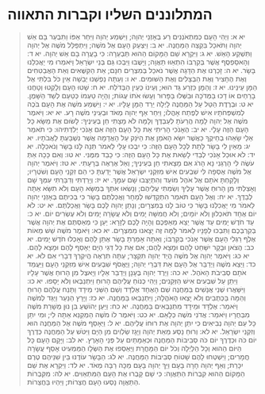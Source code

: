 # המתלוננים השליו וקברות התאווה

> יא א: וַיְהִי הָעָם כְּמִתְאֹנְנִים רַע בְּאָזְנֵי יְהוָה; וַיִּשְׁמַע יְהוָה וַיִּחַר אַפּוֹ וַתִּבְעַר בָּם אֵשׁ יְהוָה וַתֹּאכַל בִּקְצֵה הַמַּחֲנֶה.
> יא ב: וַיִּצְעַק הָעָם אֶל מֹשֶׁה; וַיִּתְפַּלֵּל מֹשֶׁה אֶל יְהוָה וַתִּשְׁקַע הָאֵשׁ.
> יא ג: וַיִּקְרָא שֵׁם הַמָּקוֹם הַהוּא תַּבְעֵרָה:  כִּי בָעֲרָה בָם אֵשׁ יְהוָה.
> יא ד: וְהָאסַפְסֻף אֲשֶׁר בְּקִרְבּוֹ הִתְאַוּוּ תַּאֲוָה; וַיָּשֻׁבוּ וַיִּבְכּוּ גַּם בְּנֵי יִשְׂרָאֵל וַיֹּאמְרוּ מִי יַאֲכִלֵנוּ בָּשָׂר.
> יא ה: זָכַרְנוּ אֶת הַדָּגָה אֲשֶׁר נֹאכַל בְּמִצְרַיִם חִנָּם; אֵת הַקִּשֻּׁאִים וְאֵת הָאֲבַטִּחִים וְאֶת הֶחָצִיר וְאֶת הַבְּצָלִים וְאֶת הַשּׁוּמִים.
> יא ו: וְעַתָּה נַפְשֵׁנוּ יְבֵשָׁה אֵין כֹּל בִּלְתִּי אֶל הַמָּן עֵינֵינוּ.
> יא ז: וְהַמָּן כִּזְרַע גַּד הוּא; וְעֵינוֹ כְּעֵין הַבְּדֹלַח.
> יא ח: שָׁטוּ הָעָם וְלָקְטוּ וְטָחֲנוּ בָרֵחַיִם אוֹ דָכוּ בַּמְּדֹכָה וּבִשְּׁלוּ בַּפָּרוּר וְעָשׂוּ אֹתוֹ עֻגוֹת; וְהָיָה טַעְמוֹ כְּטַעַם לְשַׁד הַשָּׁמֶן.
> יא ט: וּבְרֶדֶת הַטַּל עַל הַמַּחֲנֶה לָיְלָה יֵרֵד הַמָּן עָלָיו.
> יא י: וַיִּשְׁמַע מֹשֶׁה אֶת הָעָם בֹּכֶה לְמִשְׁפְּחֹתָיו אִישׁ לְפֶתַח אָהֳלוֹ; וַיִּחַר אַף יְהוָה מְאֹד וּבְעֵינֵי מֹשֶׁה רָע.
> יא יא: וַיֹּאמֶר מֹשֶׁה אֶל יְהוָה לָמָה הֲרֵעֹתָ לְעַבְדֶּךָ וְלָמָּה לֹא מָצָתִי חֵן בְּעֵינֶיךָ:  לָשׂוּם אֶת מַשָּׂא כָּל הָעָם הַזֶּה עָלָי.
> יא יב: הֶאָנֹכִי הָרִיתִי אֵת כָּל הָעָם הַזֶּה אִם אָנֹכִי יְלִדְתִּיהוּ:  כִּי תֹאמַר אֵלַי שָׂאֵהוּ בְחֵיקֶךָ כַּאֲשֶׁר יִשָּׂא הָאֹמֵן אֶת הַיֹּנֵק עַל הָאֲדָמָה אֲשֶׁר נִשְׁבַּעְתָּ לַאֲבֹתָיו.
> יא יג: מֵאַיִן לִי בָּשָׂר לָתֵת לְכָל הָעָם הַזֶּה:  כִּי יִבְכּוּ עָלַי לֵאמֹר תְּנָה לָּנוּ בָשָׂר וְנֹאכֵלָה.
> יא יד: לֹא אוּכַל אָנֹכִי לְבַדִּי לָשֵׂאת אֶת כָּל הָעָם הַזֶּה:  כִּי כָבֵד מִמֶּנִּי.
> יא טו: וְאִם כָּכָה אַתְּ עֹשֶׂה לִּי הָרְגֵנִי נָא הָרֹג אִם מָצָאתִי חֵן בְּעֵינֶיךָ; וְאַל אֶרְאֶה בְּרָעָתִי.
> יא טז: וַיֹּאמֶר יְהוָה אֶל מֹשֶׁה אֶסְפָה לִּי שִׁבְעִים אִישׁ מִזִּקְנֵי יִשְׂרָאֵל אֲשֶׁר יָדַעְתָּ כִּי הֵם זִקְנֵי הָעָם וְשֹׁטְרָיו; וְלָקַחְתָּ אֹתָם אֶל אֹהֶל מוֹעֵד וְהִתְיַצְּבוּ שָׁם עִמָּךְ.
> יא יז: וְיָרַדְתִּי וְדִבַּרְתִּי עִמְּךָ שָׁם וְאָצַלְתִּי מִן הָרוּחַ אֲשֶׁר עָלֶיךָ וְשַׂמְתִּי עֲלֵיהֶם; וְנָשְׂאוּ אִתְּךָ בְּמַשָּׂא הָעָם וְלֹא תִשָּׂא אַתָּה לְבַדֶּךָ.
> יא יח: וְאֶל הָעָם תֹּאמַר הִתְקַדְּשׁוּ לְמָחָר וַאֲכַלְתֶּם בָּשָׂר כִּי בְּכִיתֶם בְּאָזְנֵי יְהוָה לֵאמֹר מִי יַאֲכִלֵנוּ בָּשָׂר כִּי טוֹב לָנוּ בְּמִצְרָיִם; וְנָתַן יְהוָה לָכֶם בָּשָׂר וַאֲכַלְתֶּם.
> יא יט: לֹא יוֹם אֶחָד תֹּאכְלוּן וְלֹא יוֹמָיִם; וְלֹא חֲמִשָּׁה יָמִים וְלֹא עֲשָׂרָה יָמִים וְלֹא עֶשְׂרִים יוֹם.
> יא כ: עַד חֹדֶשׁ יָמִים עַד אֲשֶׁר יֵצֵא מֵאַפְּכֶם וְהָיָה לָכֶם לְזָרָא:  יַעַן כִּי מְאַסְתֶּם אֶת יְהוָה אֲשֶׁר בְּקִרְבְּכֶם וַתִּבְכּוּ לְפָנָיו לֵאמֹר לָמָּה זֶּה יָצָאנוּ מִמִּצְרָיִם.
> יא כא: וַיֹּאמֶר מֹשֶׁה שֵׁשׁ מֵאוֹת אֶלֶף רַגְלִי הָעָם אֲשֶׁר אָנֹכִי בְּקִרְבּוֹ; וְאַתָּה אָמַרְתָּ בָּשָׂר אֶתֵּן לָהֶם וְאָכְלוּ חֹדֶשׁ יָמִים.
> יא כב: הֲצֹאן וּבָקָר יִשָּׁחֵט לָהֶם וּמָצָא לָהֶם; אִם אֶת כָּל דְּגֵי הַיָּם יֵאָסֵף לָהֶם וּמָצָא לָהֶם.
> יא כג: וַיֹּאמֶר יְהוָה אֶל מֹשֶׁה הֲיַד יְהוָה תִּקְצָר; עַתָּה תִרְאֶה הֲיִקְרְךָ דְבָרִי אִם לֹא.
> יא כד: וַיֵּצֵא מֹשֶׁה וַיְדַבֵּר אֶל הָעָם אֵת דִּבְרֵי יְהוָה; וַיֶּאֱסֹף שִׁבְעִים אִישׁ מִזִּקְנֵי הָעָם וַיַּעֲמֵד אֹתָם סְבִיבֹת הָאֹהֶל.
> יא כה: וַיֵּרֶד יְהוָה בֶּעָנָן וַיְדַבֵּר אֵלָיו וַיָּאצֶל מִן הָרוּחַ אֲשֶׁר עָלָיו וַיִּתֵּן עַל שִׁבְעִים אִישׁ הַזְּקֵנִים; וַיְהִי כְּנוֹחַ עֲלֵיהֶם הָרוּחַ וַיִּתְנַבְּאוּ וְלֹא יָסָפוּ.
> יא כו: וַיִּשָּׁאֲרוּ שְׁנֵי אֲנָשִׁים בַּמַּחֲנֶה שֵׁם הָאֶחָד אֶלְדָּד וְשֵׁם הַשֵּׁנִי מֵידָד וַתָּנַח עֲלֵהֶם הָרוּחַ וְהֵמָּה בַּכְּתֻבִים וְלֹא יָצְאוּ הָאֹהֱלָה; וַיִּתְנַבְּאוּ בַּמַּחֲנֶה.
> יא כז: וַיָּרָץ הַנַּעַר וַיַּגֵּד לְמֹשֶׁה וַיֹּאמַר:  אֶלְדָּד וּמֵידָד מִתְנַבְּאִים בַּמַּחֲנֶה.
> יא כח: וַיַּעַן יְהוֹשֻׁעַ בִּן נוּן מְשָׁרֵת מֹשֶׁה מִבְּחֻרָיו וַיֹּאמַר:  אֲדֹנִי מֹשֶׁה כְּלָאֵם.
> יא כט: וַיֹּאמֶר לוֹ מֹשֶׁה הַמְקַנֵּא אַתָּה לִי; וּמִי יִתֵּן כָּל עַם יְהוָה נְבִיאִים כִּי יִתֵּן יְהוָה אֶת רוּחוֹ עֲלֵיהֶם.
> יא ל: וַיֵּאָסֵף מֹשֶׁה אֶל הַמַּחֲנֶה הוּא וְזִקְנֵי יִשְׂרָאֵל.
> יא לא: וְרוּחַ נָסַע מֵאֵת יְהוָה וַיָּגָז שַׂלְוִים מִן הַיָּם וַיִּטֹּשׁ עַל הַמַּחֲנֶה כְּדֶרֶךְ יוֹם כֹּה וּכְדֶרֶךְ יוֹם כֹּה סְבִיבוֹת הַמַּחֲנֶה וּכְאַמָּתַיִם עַל פְּנֵי הָאָרֶץ.
> יא לב: וַיָּקָם הָעָם כָּל הַיּוֹם הַהוּא וְכָל הַלַּיְלָה וְכֹל יוֹם הַמָּחֳרָת וַיַּאַסְפוּ אֶת הַשְּׂלָו הַמַּמְעִיט אָסַף עֲשָׂרָה חֳמָרִים; וַיִּשְׁטְחוּ לָהֶם שָׁטוֹחַ סְבִיבוֹת הַמַּחֲנֶה.
> יא לג: הַבָּשָׂר עוֹדֶנּוּ בֵּין שִׁנֵּיהֶם טֶרֶם יִכָּרֵת; וְאַף יְהוָה חָרָה בָעָם וַיַּךְ יְהוָה בָּעָם מַכָּה רַבָּה מְאֹד.
> יא לד: וַיִּקְרָא אֶת שֵׁם הַמָּקוֹם הַהוּא קִבְרוֹת הַתַּאֲוָה:  כִּי שָׁם קָבְרוּ אֶת הָעָם הַמִּתְאַוִּים.
> יא לה: מִקִּבְרוֹת הַתַּאֲוָה נָסְעוּ הָעָם חֲצֵרוֹת; וַיִּהְיוּ בַּחֲצֵרוֹת. 
 

